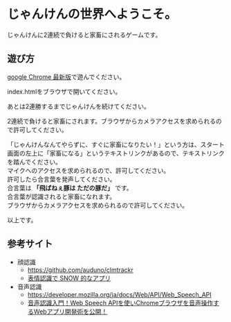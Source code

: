 # じゃんけんの世界へようこそ。

じゃんけんに2連続で負けると家畜にされるゲームです。  

## 遊び方

[google Chrome 最新版](https://www.google.com/intl/ja_ALL/chrome/)で遊んでください。  
  
index.htmlをブラウザで開いてください。

あとは2連勝するまでじゃんけんを続けてください。  
  
2連続で負けると家畜にされます。ブラウザからカメラアクセスを求められるので許可してください。
  
「じゃんけんなんてやらずに、すぐに家畜になりたい！」という方は、スタート画面の左上に「家畜になる」というテキストリンクがあるので、テキストリンクを踏んでください。  
マイクへのアクセスを求められるので、許可してください。  
許可したら合言葉を発声してください。  
合言葉は **「飛ばねぇ豚は ただの豚だ」** です。  
合言葉が認識されると家畜になれます。  
ブラウザからカメラアクセスを求められるので許可してください。  
  
以上です。

## 参考サイト

- 顔認識
  - https://github.com/auduno/clmtrackr
  - [表情認識で SNOW 的なアプリ](https://kkblab.com/make/javascript/face.html)
- 音声認識
  - https://developer.mozilla.org/ja/docs/Web/API/Web_Speech_API
  - [音声認識入門！Web Speech APIを使いChromeブラウザを音声操作するWebアプリ開発術を公開！](https://paiza.hatenablog.com/entry/2016/07/05/%E9%9F%B3%E5%A3%B0%E8%AA%8D%E8%AD%98%E5%85%A5%E9%96%80%EF%BC%81Web_Speech_API%E3%82%92%E4%BD%BF%E3%81%84Chrome%E3%83%96%E3%83%A9%E3%82%A6%E3%82%B6%E3%82%92%E9%9F%B3%E5%A3%B0%E6%93%8D%E4%BD%9C%E3%81%99)
